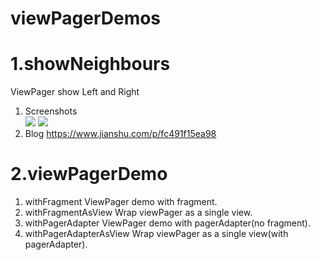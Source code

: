 # viewPagerDemos


# 1.showNeighbours
  ViewPager show Left and Right
1) Screenshots  
![](https://media.giphy.com/media/Qu2M92z7jCDlccYM9P/giphy.gif)
![](https://media.giphy.com/media/QVyK6EoPmEZhCfqHqA/giphy.gif)
2) Blog
https://www.jianshu.com/p/fc491f15ea98

# 2.viewPagerDemo
1. withFragment
ViewPager demo with fragment.
2. withFragmentAsView
Wrap viewPager as a single view.
3. withPagerAdapter
ViewPager demo with pagerAdapter(no fragment).
4. withPagerAdapterAsView
Wrap viewPager as a single view(with pagerAdapter).
